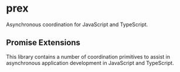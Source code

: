 # prex #

Asynchronous coordination for JavaScript and TypeScript.

## Promise Extensions ##
This library contains a number of coordination primitives to assist in asynchronous application development in JavaScript and TypeScript.
